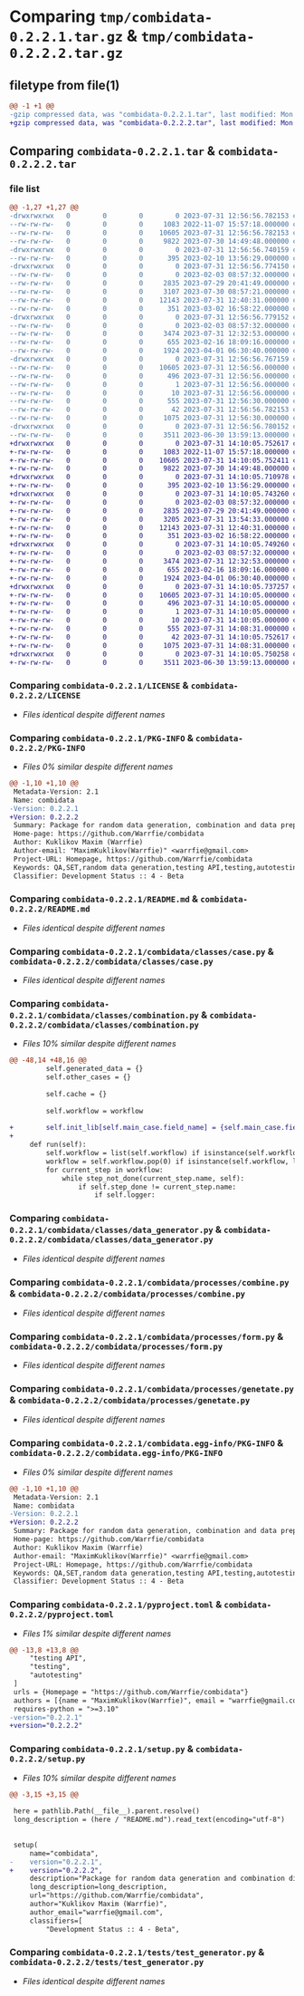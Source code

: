 # Comparing `tmp/combidata-0.2.2.1.tar.gz` & `tmp/combidata-0.2.2.2.tar.gz`

## filetype from file(1)

```diff
@@ -1 +1 @@
-gzip compressed data, was "combidata-0.2.2.1.tar", last modified: Mon Jul 31 12:56:56 2023, max compression
+gzip compressed data, was "combidata-0.2.2.2.tar", last modified: Mon Jul 31 14:10:05 2023, max compression
```

## Comparing `combidata-0.2.2.1.tar` & `combidata-0.2.2.2.tar`

### file list

```diff
@@ -1,27 +1,27 @@
-drwxrwxrwx   0        0        0        0 2023-07-31 12:56:56.782153 combidata-0.2.2.1/
--rw-rw-rw-   0        0        0     1083 2022-11-07 15:57:18.000000 combidata-0.2.2.1/LICENSE
--rw-rw-rw-   0        0        0    10605 2023-07-31 12:56:56.782153 combidata-0.2.2.1/PKG-INFO
--rw-rw-rw-   0        0        0     9822 2023-07-30 14:49:48.000000 combidata-0.2.2.1/README.md
-drwxrwxrwx   0        0        0        0 2023-07-31 12:56:56.740159 combidata-0.2.2.1/combidata/
--rw-rw-rw-   0        0        0      395 2023-02-10 13:56:29.000000 combidata-0.2.2.1/combidata/__init__.py
-drwxrwxrwx   0        0        0        0 2023-07-31 12:56:56.774150 combidata-0.2.2.1/combidata/classes/
--rw-rw-rw-   0        0        0        0 2023-02-03 08:57:32.000000 combidata-0.2.2.1/combidata/classes/__init__.py
--rw-rw-rw-   0        0        0     2835 2023-07-29 20:41:49.000000 combidata-0.2.2.1/combidata/classes/case.py
--rw-rw-rw-   0        0        0     3107 2023-07-30 08:57:21.000000 combidata-0.2.2.1/combidata/classes/combination.py
--rw-rw-rw-   0        0        0    12143 2023-07-31 12:40:31.000000 combidata-0.2.2.1/combidata/classes/data_generator.py
--rw-rw-rw-   0        0        0      351 2023-03-02 16:58:22.000000 combidata-0.2.2.1/combidata/classes/process.py
-drwxrwxrwx   0        0        0        0 2023-07-31 12:56:56.779152 combidata-0.2.2.1/combidata/processes/
--rw-rw-rw-   0        0        0        0 2023-02-03 08:57:32.000000 combidata-0.2.2.1/combidata/processes/__init__.py
--rw-rw-rw-   0        0        0     3474 2023-07-31 12:32:53.000000 combidata-0.2.2.1/combidata/processes/combine.py
--rw-rw-rw-   0        0        0      655 2023-02-16 18:09:16.000000 combidata-0.2.2.1/combidata/processes/form.py
--rw-rw-rw-   0        0        0     1924 2023-04-01 06:30:40.000000 combidata-0.2.2.1/combidata/processes/genetate.py
-drwxrwxrwx   0        0        0        0 2023-07-31 12:56:56.767159 combidata-0.2.2.1/combidata.egg-info/
--rw-rw-rw-   0        0        0    10605 2023-07-31 12:56:56.000000 combidata-0.2.2.1/combidata.egg-info/PKG-INFO
--rw-rw-rw-   0        0        0      496 2023-07-31 12:56:56.000000 combidata-0.2.2.1/combidata.egg-info/SOURCES.txt
--rw-rw-rw-   0        0        0        1 2023-07-31 12:56:56.000000 combidata-0.2.2.1/combidata.egg-info/dependency_links.txt
--rw-rw-rw-   0        0        0       10 2023-07-31 12:56:56.000000 combidata-0.2.2.1/combidata.egg-info/top_level.txt
--rw-rw-rw-   0        0        0      555 2023-07-31 12:56:30.000000 combidata-0.2.2.1/pyproject.toml
--rw-rw-rw-   0        0        0       42 2023-07-31 12:56:56.782153 combidata-0.2.2.1/setup.cfg
--rw-rw-rw-   0        0        0     1075 2023-07-31 12:56:30.000000 combidata-0.2.2.1/setup.py
-drwxrwxrwx   0        0        0        0 2023-07-31 12:56:56.780152 combidata-0.2.2.1/tests/
--rw-rw-rw-   0        0        0     3511 2023-06-30 13:59:13.000000 combidata-0.2.2.1/tests/test_generator.py
+drwxrwxrwx   0        0        0        0 2023-07-31 14:10:05.752617 combidata-0.2.2.2/
+-rw-rw-rw-   0        0        0     1083 2022-11-07 15:57:18.000000 combidata-0.2.2.2/LICENSE
+-rw-rw-rw-   0        0        0    10605 2023-07-31 14:10:05.752411 combidata-0.2.2.2/PKG-INFO
+-rw-rw-rw-   0        0        0     9822 2023-07-30 14:49:48.000000 combidata-0.2.2.2/README.md
+drwxrwxrwx   0        0        0        0 2023-07-31 14:10:05.710978 combidata-0.2.2.2/combidata/
+-rw-rw-rw-   0        0        0      395 2023-02-10 13:56:29.000000 combidata-0.2.2.2/combidata/__init__.py
+drwxrwxrwx   0        0        0        0 2023-07-31 14:10:05.743260 combidata-0.2.2.2/combidata/classes/
+-rw-rw-rw-   0        0        0        0 2023-02-03 08:57:32.000000 combidata-0.2.2.2/combidata/classes/__init__.py
+-rw-rw-rw-   0        0        0     2835 2023-07-29 20:41:49.000000 combidata-0.2.2.2/combidata/classes/case.py
+-rw-rw-rw-   0        0        0     3205 2023-07-31 13:54:33.000000 combidata-0.2.2.2/combidata/classes/combination.py
+-rw-rw-rw-   0        0        0    12143 2023-07-31 12:40:31.000000 combidata-0.2.2.2/combidata/classes/data_generator.py
+-rw-rw-rw-   0        0        0      351 2023-03-02 16:58:22.000000 combidata-0.2.2.2/combidata/classes/process.py
+drwxrwxrwx   0        0        0        0 2023-07-31 14:10:05.749260 combidata-0.2.2.2/combidata/processes/
+-rw-rw-rw-   0        0        0        0 2023-02-03 08:57:32.000000 combidata-0.2.2.2/combidata/processes/__init__.py
+-rw-rw-rw-   0        0        0     3474 2023-07-31 12:32:53.000000 combidata-0.2.2.2/combidata/processes/combine.py
+-rw-rw-rw-   0        0        0      655 2023-02-16 18:09:16.000000 combidata-0.2.2.2/combidata/processes/form.py
+-rw-rw-rw-   0        0        0     1924 2023-04-01 06:30:40.000000 combidata-0.2.2.2/combidata/processes/genetate.py
+drwxrwxrwx   0        0        0        0 2023-07-31 14:10:05.737257 combidata-0.2.2.2/combidata.egg-info/
+-rw-rw-rw-   0        0        0    10605 2023-07-31 14:10:05.000000 combidata-0.2.2.2/combidata.egg-info/PKG-INFO
+-rw-rw-rw-   0        0        0      496 2023-07-31 14:10:05.000000 combidata-0.2.2.2/combidata.egg-info/SOURCES.txt
+-rw-rw-rw-   0        0        0        1 2023-07-31 14:10:05.000000 combidata-0.2.2.2/combidata.egg-info/dependency_links.txt
+-rw-rw-rw-   0        0        0       10 2023-07-31 14:10:05.000000 combidata-0.2.2.2/combidata.egg-info/top_level.txt
+-rw-rw-rw-   0        0        0      555 2023-07-31 14:08:31.000000 combidata-0.2.2.2/pyproject.toml
+-rw-rw-rw-   0        0        0       42 2023-07-31 14:10:05.752617 combidata-0.2.2.2/setup.cfg
+-rw-rw-rw-   0        0        0     1075 2023-07-31 14:08:31.000000 combidata-0.2.2.2/setup.py
+drwxrwxrwx   0        0        0        0 2023-07-31 14:10:05.750258 combidata-0.2.2.2/tests/
+-rw-rw-rw-   0        0        0     3511 2023-06-30 13:59:13.000000 combidata-0.2.2.2/tests/test_generator.py
```

### Comparing `combidata-0.2.2.1/LICENSE` & `combidata-0.2.2.2/LICENSE`

 * *Files identical despite different names*

### Comparing `combidata-0.2.2.1/PKG-INFO` & `combidata-0.2.2.2/PKG-INFO`

 * *Files 0% similar despite different names*

```diff
@@ -1,10 +1,10 @@
 Metadata-Version: 2.1
 Name: combidata
-Version: 0.2.2.1
+Version: 0.2.2.2
 Summary: Package for random data generation, combination and data prepare for tests
 Home-page: https://github.com/Warrfie/combidata
 Author: Kuklikov Maxim (Warrfie)
 Author-email: "MaximKuklikov(Warrfie)" <warrfie@gmail.com>
 Project-URL: Homepage, https://github.com/Warrfie/combidata
 Keywords: QA,SET,random data generation,testing API,testing,autotesting
 Classifier: Development Status :: 4 - Beta
```

### Comparing `combidata-0.2.2.1/README.md` & `combidata-0.2.2.2/README.md`

 * *Files identical despite different names*

### Comparing `combidata-0.2.2.1/combidata/classes/case.py` & `combidata-0.2.2.2/combidata/classes/case.py`

 * *Files identical despite different names*

### Comparing `combidata-0.2.2.1/combidata/classes/combination.py` & `combidata-0.2.2.2/combidata/classes/combination.py`

 * *Files 10% similar despite different names*

```diff
@@ -48,14 +48,16 @@
         self.generated_data = {}
         self.other_cases = {}
 
         self.cache = {}
 
         self.workflow = workflow
 
+        self.init_lib[self.main_case.field_name] = {self.main_case.field_mode: self.main_case}
+
     def run(self):
         self.workflow = list(self.workflow) if isinstance(self.workflow, list) else self.workflow  # todo beautify
         workflow = self.workflow.pop(0) if isinstance(self.workflow, list) else self.workflow
         for current_step in workflow:
             while step_not_done(current_step.name, self):
                 if self.step_done != current_step.name:
                     if self.logger:
```

### Comparing `combidata-0.2.2.1/combidata/classes/data_generator.py` & `combidata-0.2.2.2/combidata/classes/data_generator.py`

 * *Files identical despite different names*

### Comparing `combidata-0.2.2.1/combidata/processes/combine.py` & `combidata-0.2.2.2/combidata/processes/combine.py`

 * *Files identical despite different names*

### Comparing `combidata-0.2.2.1/combidata/processes/form.py` & `combidata-0.2.2.2/combidata/processes/form.py`

 * *Files identical despite different names*

### Comparing `combidata-0.2.2.1/combidata/processes/genetate.py` & `combidata-0.2.2.2/combidata/processes/genetate.py`

 * *Files identical despite different names*

### Comparing `combidata-0.2.2.1/combidata.egg-info/PKG-INFO` & `combidata-0.2.2.2/combidata.egg-info/PKG-INFO`

 * *Files 0% similar despite different names*

```diff
@@ -1,10 +1,10 @@
 Metadata-Version: 2.1
 Name: combidata
-Version: 0.2.2.1
+Version: 0.2.2.2
 Summary: Package for random data generation, combination and data prepare for tests
 Home-page: https://github.com/Warrfie/combidata
 Author: Kuklikov Maxim (Warrfie)
 Author-email: "MaximKuklikov(Warrfie)" <warrfie@gmail.com>
 Project-URL: Homepage, https://github.com/Warrfie/combidata
 Keywords: QA,SET,random data generation,testing API,testing,autotesting
 Classifier: Development Status :: 4 - Beta
```

### Comparing `combidata-0.2.2.1/pyproject.toml` & `combidata-0.2.2.2/pyproject.toml`

 * *Files 1% similar despite different names*

```diff
@@ -13,8 +13,8 @@
     "testing API",
     "testing",
     "autotesting"
 ]
 urls = {Homepage = "https://github.com/Warrfie/combidata"}
 authors = [{name = "MaximKuklikov(Warrfie)", email = "warrfie@gmail.com"}]
 requires-python = ">=3.10"
-version="0.2.2.1"
+version="0.2.2.2"
```

### Comparing `combidata-0.2.2.1/setup.py` & `combidata-0.2.2.2/setup.py`

 * *Files 10% similar despite different names*

```diff
@@ -3,15 +3,15 @@
 
 here = pathlib.Path(__file__).parent.resolve()
 long_description = (here / "README.md").read_text(encoding="utf-8")
 
 
 setup(
     name="combidata",
-    version="0.2.2.1",
+    version="0.2.2.2",
     description="Package for random data generation and combination different cases",
     long_description=long_description,
     url="https://github.com/Warrfie/combidata",
     author="Kuklikov Maxim (Warrfie)",
     author_email="warrfie@gmail.com",
     classifiers=[
         "Development Status :: 4 - Beta",
```

### Comparing `combidata-0.2.2.1/tests/test_generator.py` & `combidata-0.2.2.2/tests/test_generator.py`

 * *Files identical despite different names*

